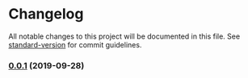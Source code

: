 # Changelog

All notable changes to this project will be documented in this file. See [standard-version](https://github.com/conventional-changelog/standard-version) for commit guidelines.

### [0.0.1](https://github.com/CrowdStrike/faltest/compare/lifecycle-only@0.0.0...0.0.1) (2019-09-28)
